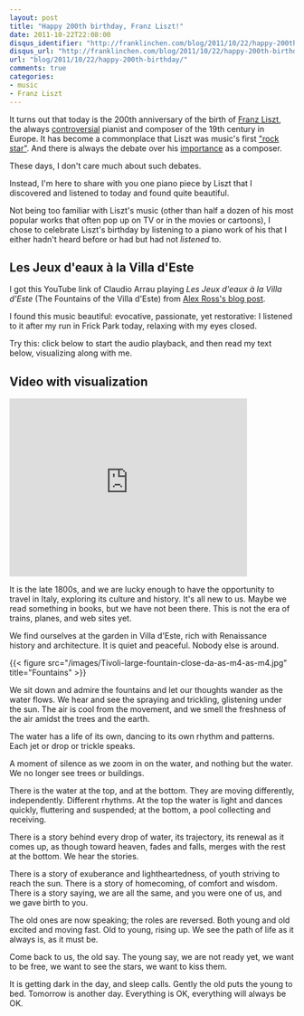 ```yaml
---
layout: post
title: "Happy 200th birthday, Franz Liszt!"
date: 2011-10-22T22:08:00
disqus_identifier: "http://franklinchen.com/blog/2011/10/22/happy-200th-birthday/"
disqus_url: "http://franklinchen.com/blog/2011/10/22/happy-200th-birthday/"
url: "blog/2011/10/22/happy-200th-birthday/"
comments: true
categories:
- music
- Franz Liszt
---
```

It turns out that today is the 200th anniversary of the birth of [Franz Liszt](http://en.wikipedia.org/wiki/Franz_Liszt), the always [controversial](http://www.nytimes.com/2011/10/23/arts/music/looking-at-franz-liszt-on-his-bicentenary.html) pianist and composer of the 19th century in Europe. It has become a commonplace that Liszt was music's first ["rock star"](http://www.npr.org/2011/10/22/141617637/how-franz-liszt-became-the-worlds-first-rock-star). And there is always the debate over his [importance](http://www.npr.org/blogs/deceptivecadence/2011/10/21/141562068/franz-liszt-at-200-an-important-but-not-great-composer) as a composer.

These days, I don't care much about such debates.

Instead, I'm here to share with you one piano piece by Liszt that I discovered and listened to today and found quite beautiful.

<!--more-->

Not being too familiar with Liszt's music (other than half a dozen of his most popular works that often pop up on TV or in the movies or cartoons), I chose to celebrate Liszt's birthday by listening to a piano work of his that I either hadn't heard before or had but had not *listened* to.

## Les Jeux d'eaux à la Villa d'Este

I got this YouTube link of Claudio Arrau playing *Les Jeux d'eaux à la Villa d'Este* (The Fountains of the Villa d'Este) from [Alex Ross's blog post](http://www.therestisnoise.com/2011/10/liszt-200.html).

I found this music beautiful: evocative, passionate, yet restorative: I listened to it after my run in Frick Park today, relaxing with my eyes closed.

Try this: click below to start the audio playback, and then read my text below, visualizing along with me.

## Video with visualization

<iframe width="420" height="315" src="http://www.youtube.com/embed/2DoGOGS3lC8" frameborder="0" allowfullscreen></iframe>

It is the late 1800s, and we are lucky enough to have the opportunity to travel in Italy, exploring its culture and history. It's all new to us. Maybe we read something in books, but we have not been there. This is not the era of trains, planes, and web sites yet.

We find ourselves at the garden in Villa d'Este, rich with Renaissance history and architecture. It is quiet and peaceful. Nobody else is around.

{{< figure src="/images/Tivoli-large-fountain-close-da-as-m4-as-m4.jpg" title="Fountains" >}}

We sit down and admire the fountains and let our thoughts wander as the water flows. We hear and see the spraying and trickling, glistening under the sun. The air is cool from the movement, and we smell the freshness of the air amidst the trees and the earth.

The water has a life of its own, dancing to its own rhythm and patterns. Each jet or drop or trickle speaks.

A moment of silence as we zoom in on the water, and nothing but the water. We no longer see trees or buildings.

There is the water at the top, and at the bottom. They are moving differently, independently. Different rhythms. At the top the water is light and dances quickly, fluttering and suspended; at the bottom, a pool collecting and receiving.

There is a story behind every drop of water, its trajectory, its renewal as it comes up, as though toward heaven, fades and falls, merges with the rest at the bottom. We hear the stories.

There is a story of exuberance and lightheartedness, of youth striving to reach the sun. There is a story of homecoming, of comfort and wisdom. There is a story saying, we are all the same, and you were one of us, and we gave birth to you.

The old ones are now speaking; the roles are reversed. Both young and old excited and moving fast. Old to young, rising up. We see the path of life as it always is, as it must be.

Come back to us, the old say. The young say, we are not ready yet, we want to be free, we want to see the stars, we want to kiss them.

It is getting dark in the day, and sleep calls. Gently the old puts the young to bed. Tomorrow is another day. Everything is OK, everything will always be OK.
